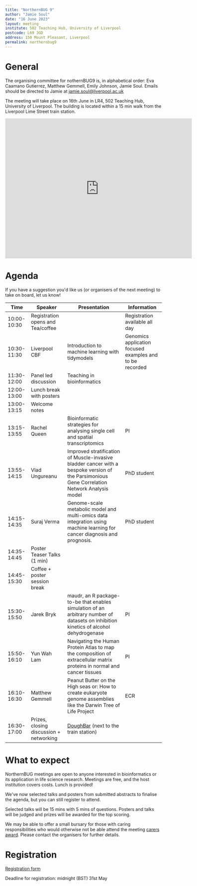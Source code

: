 ```yaml
---
title: "NorthernBUG 9"
author: "Jamie Soul"
date: "16 June 2023"
layout: meeting
institute: 502 Teaching Hub, University of Liverpool
postcode: L69 3GD
address: 150 Mount Pleasant, Liverpool
permalink: northernbug9
---
```


# General

The organising committee for nothernBUG9 is, in alphabetical order: Eva Caamano Gutierrez, Matthew Gemmell, Emily Johnson, Jamie Soul. Emails should be directed to Jamie at jamie.soul@liverpool.ac.uk

The meeting will take place on 16th June in LR4, 502 Teaching Hub, University of Liverpool. The building is located within a 15 min walk from the Liverpool Lime Street train station.

<iframe src="https://www.google.com/maps/embed?pb=!1m14!1m8!1m3!1d9514.268771277764!2d-2.9658556!3d53.4046817!3m2!1i1024!2i768!4f13.1!3m3!1m2!1s0x487b210bb7c84b1f%3A0xbfae5600dda95d0d!2s502%20TEACHING%20HUB!5e0!3m2!1sen!2suk!4v1683905094617!5m2!1sen!2suk" width="600" height="450" style="border:0;" allowfullscreen="" loading="lazy" referrerpolicy="no-referrer-when-downgrade"></iframe>


# Agenda

If you have a suggestion you'd like us (or organisers of the next meeting) to take on board, let us know!


| Time          | Speaker | Presentation | Information |
|---------------|---------|--------------|-------------|
| 10:00-10:30 | Registration opens and Tea/coffee |  | Registration available all day|
| 10:30-11:30 | Liverpool CBF| Introduction to machine learning with tidymodels| Genomics application focused examples and to be recorded |
| 11:30-12:00 | Panel led discussion | Teaching in bioinformatics |  |
| 12:00-13:00 | Lunch break with posters |  |  |
| 13:00-13:15 | Welcome notes |  |  |
| 13:15-13:55 | Rachel Queen | Bioinformatic strategies for analysing single cell and spatial transcriptomics | PI |
| 13:55-14:15 | Vlad Ungureanu | Improved stratification of Muscle-invasive bladder cancer with a bespoke version of the Parsimonious Gene Correlation Network Analysis model | PhD student |
| 14:15-14:35 | Suraj Verma |Genome-scale metabolic model and multi-omics data integration using machine learning for cancer diagnosis and prognosis.| PhD student |
| 14:35-14:45 | Poster Teaser Talks (1 min) ||  |
| 14:45-15:30 | Coffee + poster session break |  |  |
| 15:30-15:50 | Jarek Bryk  | maudr, an R package-to-be that enables simulation of an arbitrary number of datasets on inhibition kinetics of alcohol dehydrogenase| PI|
| 15:50-16:10 | Yun Wah Lam |Navigating the Human Protein Atlas to map the composition of extracellular matrix proteins in normal and cancer tissues | PI |
| 16:10-16:30 | Matthew Gemmell |Peanut Butter on the High seas or: How to create eukaryote genome assemblies like the Darwin Tree of Life Project | ECR |
| 16:30-17:00 | Prizes, closing discussion + networking | [DoughBar](https://goo.gl/maps/vPAXFzhtFZ5gV6Sn8) (next to the train station) |  |

# What to expect

NorthernBUG meetings are open to anyone interested in bioinformatics or its application in life science research. Meetings are free, and the host institution covers costs. Lunch is provided!

We've now selected talks and posters from submitted abstracts to finalise the agenda, but you can still register to attend.

Selected talks will be 15 mins with 5 mins of questions. Posters and talks will be judged and prizes will be awarded for the top scoring.

We may be able to offer a small bursary for those with caring responsibilities who would otherwise not be able attend the meeting [carers award](https://genetics.org.uk/grants/carers-award/). Please contact the organisers for further details.

# Registration

[Registration form](https://forms.gle/AMmgxnHeWtJxpc8E6)

Deadline for registration: midnight (BST) 31st May
